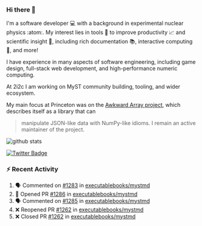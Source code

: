 ### Hi there 👋 

I'm a software developer 💻 with a background in experimental nuclear physics :atom:. My interest lies in tools :wrench: to improve productivity :chart_with_upwards_trend: and scientific insight :telescope:, including rich documentation 📚, interactive computing 🧮, and more! 

I have experience in many aspects of software engineering, including game design, full-stack web development, and high-performance numeric computing. 

At 2i2c I am working on MyST community building, tooling, and wider ecosystem. 

My main focus at Princeton was on the [Awkward Array project](awkward-array.org/), which describes itself as a library that can 
> manipulate JSON-like data with NumPy-like idioms. I remain an active maintainer of the project. 

![github stats](https://github-readme-stats.vercel.app/api?username=agoose77&show_icons=true&hide_rank=true&hide_title=true&bg_color=30,e76445,904e95&text_color=efe3ec&icon_color=efe3ec)
<!--
**agoose77/agoose77** is a ✨ _special_ ✨ repository because its `README.md` (this file) appears on your GitHub profile.

Here are some ideas to get you started:

- 🔭 I’m currently working on ...
- 🌱 I’m currently learning ...
- 👯 I’m looking to collaborate on ...
- 🤔 I’m looking for help with ...
- 💬 Ask me about ...
- 📫 How to reach me: ...
- 😄 Pronouns: ...
- ⚡ Fun fact: ...
-->

[![Twitter Badge](https://img.shields.io/twitter/follow/agoose77?style=flat-square&logo=Twitter&logoColor=white&color=cornflowerblue)](https://twitter.com/agoose77)

### :zap: Recent Activity

<!--START_SECTION:activity-->
1. 🗣 Commented on [#1283](https://github.com/executablebooks/mystmd/issues/1283#issuecomment-2160912735) in [executablebooks/mystmd](https://github.com/executablebooks/mystmd)
2. 💪 Opened PR [#1286](https://github.com/executablebooks/mystmd/pull/1286) in [executablebooks/mystmd](https://github.com/executablebooks/mystmd)
3. 🗣 Commented on [#1285](https://github.com/executablebooks/mystmd/pull/1285#issuecomment-2160209342) in [executablebooks/mystmd](https://github.com/executablebooks/mystmd)
4. ❌ Reopened PR [#1262](https://github.com/executablebooks/mystmd/pull/1262) in [executablebooks/mystmd](https://github.com/executablebooks/mystmd)
5. ❌ Closed PR [#1262](https://github.com/executablebooks/mystmd/pull/1262) in [executablebooks/mystmd](https://github.com/executablebooks/mystmd)
<!--END_SECTION:activity-->
